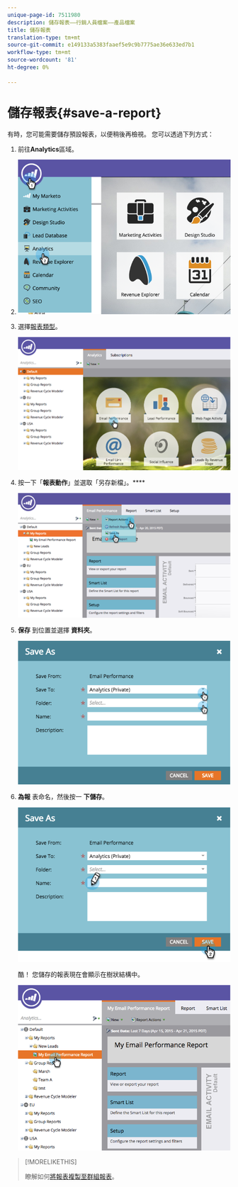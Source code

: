 ```yaml
---
unique-page-id: 7511980
description: 儲存報表——行銷人員檔案——產品檔案
title: 儲存報表
translation-type: tm+mt
source-git-commit: e149133a5383faaef5e9c9b7775ae36e633ed7b1
workflow-type: tm+mt
source-wordcount: '81'
ht-degree: 0%

---
```



# 儲存報表{#save-a-report}

有時，您可能需要儲存預設報表，以便稍後再檢視。 您可以透過下列方式：

1. 前往&#x200B;**Analytics**&#x200B;區域。
1. ![](assets/image2015-4-30-11-3a50-3a5.png)

1. 選擇[報表類型](../../../../product-docs/reporting/basic-reporting/report-types/report-type-overview.md)。

   ![](assets/image2015-4-20-16-3a57-3a42.png)

1. 按一下「**報表動作**」並選取「另存新檔」。****

   ![](assets/image2015-4-20-17-3a4-3a11.png)

1. **保存** 到位置並選擇 **資料夾**。

   ![](assets/image2015-4-20-17-3a33-3a25.png)

1. **為報** 表命名，然後按一 **下儲存**。

   ![](assets/image2015-4-20-17-3a34-3a57.png)

   酷！ 您儲存的報表現在會顯示在樹狀結構中。

   ![](assets/image2015-4-21-11-3a12-3a40.png)

>[!MORELIKETHIS]
>
>瞭解如何[將報表複製至群組報表](../../../../product-docs/reporting/basic-reporting/report-activity/clone-a-report-to-group-reports.md)。

